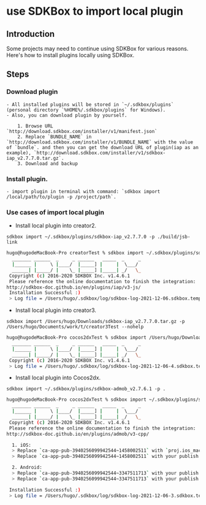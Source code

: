 # use SDKBox to import local plugin

## Introduction

Some projects may need to continue using SDKBox for various reasons. Here's how to install plugins locally using SDKBox.

## Steps

### Download plugin
    - All installed plugins will be stored in `~/.sdkbox/plugins` (personal directory `%HOME%/.sdkbox/plugins` for Windows).
    - Also, you can download plugin by yourself.

        1. Browse URL `http://download.sdkbox.com/installer/v1/manifest.json`
        2. Replace `BUNDLE_NAME` in `http://download.sdkbox.com/installer/v1/BUNDLE_NAME` with the value of `bundle`. and then you can get the download URL of plugin(iap as an example), `http://download.sdkbox.com/installer/v1/sdkbox-iap_v2.7.7.0.tar.gz`.
        3. Download and backup

### Install plugin.
    - import plugin in terminal with command: `sdkbox import /local/path/to/plugin -p /project/path`.

### Use cases of import local plugin 

- Install local plugin into creator2.

`sdkbox import ~/.sdkbox/plugins/sdkbox-iap_v2.7.7.0 -p ./build/jsb-link`

```bash
hugo@hugodeMacBook-Pro creatorTest % sdkbox import ~/.sdkbox/plugins/sdkbox-iap_v2.7.7.0 -p ./build/jsb-link
  _______ ______  _     _ ______   _____  _     _
  |______ |     \ |____/  |_____] |     |  \___/
  ______| |_____/ |    \_ |_____] |_____| _/   \_
 Copyright (c) 2016-2020 SDKBOX Inc. v1.4.6.1
 Please reference the online documentation to finish the integration:
http://sdkbox-doc.github.io/en/plugins/iap/v3-js/
 Installation Successful :)
 > Log file = /Users/hugo/.sdkbox/log/sdkbox-log-2021-12-06.sdkbox.temp
```

- Install local plugin into creator3.

`sdkbox import /Users/hugo/Downloads/sdkbox-iap_v2.7.7.0.tar.gz -p /Users/hugo/Documents/work/t/creator3Test --nohelp`

```bash
hugo@hugodeMacBook-Pro cocos2dxTest % sdkbox import /Users/hugo/Downloads/sdkbox-iap_v2.7.7.0.tar.gz -p /Users/hugo/Documents/work/t/creator3Test --nohelp
  _______ ______  _     _ ______   _____  _     _
  |______ |     \ |____/  |_____] |     |  \___/
  ______| |_____/ |    \_ |_____] |_____| _/   \_
 Copyright (c) 2016-2020 SDKBOX Inc. v1.4.6.1
 > Log file = /Users/hugo/.sdkbox/log/sdkbox-log-2021-12-06-4.sdkbox.temp
```

- Install local plugin into Cocos2dx.

`sdkbox import ~/.sdkbox/plugins/sdkbox-admob_v2.7.6.1 -p .`

```bash
hugo@hugodeMacBook-Pro cocos2dxTest % sdkbox import ~/.sdkbox/plugins/sdkbox-admob_v2.7.6.1 -p .
  _______ ______  _     _ ______   _____  _     _
  |______ |     \ |____/  |_____] |     |  \___/
  ______| |_____/ |    \_ |_____] |_____| _/   \_
 Copyright (c) 2016-2020 SDKBOX Inc. v1.4.6.1
 Please reference the online documentation to finish the integration:
http://sdkbox-doc.github.io/en/plugins/admob/v3-cpp/

  1. iOS:
  > Replace `ca-app-pub-3940256099942544~1458002511` with `proj.ios_mac/ios/Info.plist` file;
  > Replace `ca-app-pub-3940256099942544~1458002511` with your publish id with `sdkbox_config.json` file;

  2. Android:
  > Replace `ca-app-pub-3940256099942544~3347511713` with your publish id with `AndroidManifest.xml` file;
  > Replace `ca-app-pub-3940256099942544~3347511713` with your publish id with `sdkbox_config.json` file;

 Installation Successful :)
 > Log file = /Users/hugo/.sdkbox/log/sdkbox-log-2021-12-06-3.sdkbox.temp
```

